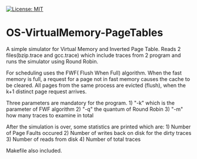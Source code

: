 [![License: MIT](https://img.shields.io/badge/License-MIT-yellow.svg)](https://opensource.org/licenses/MIT)

# OS-VirtualMemory-PageTables 

A simple simulator for Virtual Memory and Inverted Page Table. 
Reads 2 files(bzip.trace and gcc.trace) which include traces from 2 program and runs the simulator using Round Robin.

For scheduling uses the FWF( Flush When Full) algorithm. 
When the fast memory is full, a request for a page not in fast memory causes the cache to be cleared.
All pages from the same process are evicted (flush), when the k+1 distinct page request arrives.

Three parameters are mandatory for the program. 1) "-k" which is the parameter of FWF algorithm 2) "-q" the quantum of Round Robin 3) "-m" how many traces to examine in total

After the simulation is over, some statistics are printed which are: 1) Number of Page Faults occured 2) Number of writes back on disk for the dirty traces 3) Number of reads from disk 4) Number of total traces 

Makefile also included.
